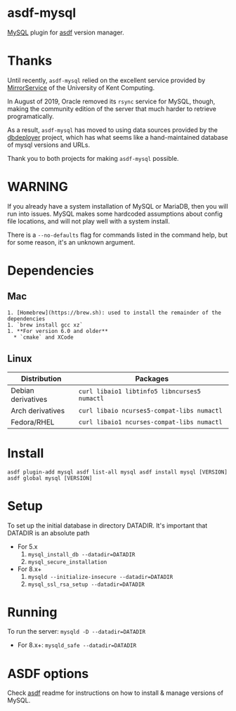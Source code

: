 # asdf-mysql

[MySQL](https://www.mysql.com/) plugin for [asdf](https://github.com/asdf-vm/asdf) version manager.

# Thanks

Until recently, `asdf-mysql` relied on the excellent service provided by [MirrorService](https://mirrorservice.org) of
the University of Kent Computing.

In August of 2019, Oracle removed its `rsync` service for MySQL, though, making the
community edition of the server that much harder to retrieve programatically.

As a result, `asdf-mysql` has moved to using data sources provided by
the [dbdeployer](https://github.com/datacharmer/dbdeployer) project, which
has what seems like a hand-maintained database of mysql versions and URLs.

Thank you to both projects for making `asdf-mysql` possible.

# WARNING

If you already have a system installation of MySQL or MariaDB, then
you will run into issues. MySQL makes some hardcoded assumptions about config
file locations, and will not play well with a system install.

There is a `--no-defaults` flag for commands listed in the command
help, but for some reason, it's an unknown argument.

# Dependencies

## Mac
    1. [Homebrew](https://brew.sh): used to install the remainder of the dependencies
    1. `brew install gcc xz`
    1. **For version 6.0 and older**
      * `cmake` and XCode

## Linux

| **Distribution** | **Packages** |
|---|---|
| Debian derivatives | `curl libaio1 libtinfo5 libncurses5 numactl` |
| Arch derivatives | `curl libaio ncurses5-compat-libs numactl` |
| Fedora/RHEL | `curl libaio1 ncurses-compat-libs numactl` |

# Install

`
asdf plugin-add mysql
asdf list-all mysql
asdf install mysql [VERSION]
asdf global mysql [VERSION]
`

# Setup

To set up the initial database in directory DATADIR. It's important
that DATADIR is an absolute path

* For 5.x
  1. `mysql_install_db --datadir=DATADIR`
  1. `mysql_secure_installation`
* For 8.x+
  1. `mysqld --initialize-insecure --datadir=DATADIR`
  1. `mysql_ssl_rsa_setup --datadir=DATADIR`


# Running

To run the server: `mysqld -D --datadir=DATADIR`
* For 8.x+: `mysqld_safe --datadir=DATADIR`
  

# ASDF options

Check [asdf](https://github.com/asdf-vm/asdf) readme for instructions on how to install & manage versions of MySQL.
